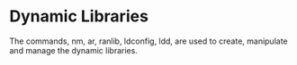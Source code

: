 # Dynamic Libraries

The commands, nm, ar, ranlib, ldconfig, ldd, are used to create, manipulate and manage the dynamic libraries.
